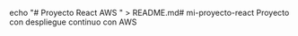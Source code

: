 echo "# Proyecto React AWS " > README.md# mi-proyecto-react
Proyecto con despliegue continuo con AWS
